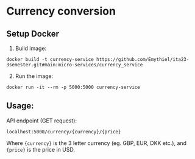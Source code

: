 # Currency conversion

## Setup Docker
1. Build image:
```
docker build -t currency-service https://github.com/Emythiel/ita23-3semester.git#main:micro-services/currency_service
```

2. Run the image:
```
docker run -it --rm -p 5000:5000 currency-service
```

## Usage:
API endpoint (GET request):
```
localhost:5000/currency/{currency}/{price}
```
Where `{currency}` is the 3 letter currency (eg. GBP, EUR, DKK etc.), and `{price}` is the price in USD.
